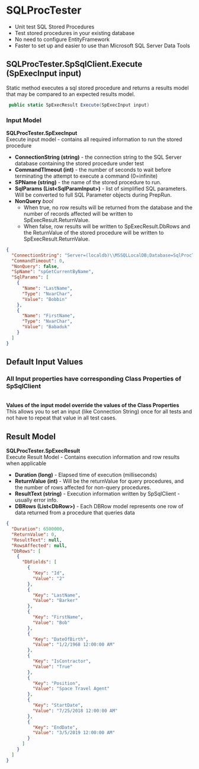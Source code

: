 # SQLProcTester
* Unit test SQL Stored Procedures 
* Test stored procedures in your existing database
* No need to configure EntityFramework
* Faster to set up and easier to use than Microsoft SQL Server Data Tools

## SQLProcTester.SpSqlClient.Execute (SpExecInput input)
Static method executes a sql stored procedure and returns a results model that may be compared to an expected results model.

```C#
 public static SpExecResult Execute(SpExecInput input)
```

### Input Model
 **SQLProcTester.SpExecInput**
<br/> Execute input model - contains all required information to run the stored procedure

* **ConnectionString (string)** - the connection string to the SQL Server database containing the stored procedure under test
* **CommandTImeout (int)** - the number of seconds to wait before terminating the attempt to execute a command (0=infinite)
* **SPName (string)** - the name of the stored procedure to run.
* **SqlParams (List\<SqlParamInput>)**  - list of simplified SQL parameters. Will be converted to full SQL Parameter objects during PrepRun. 
* **NonQuery** *bool*    
   * When true, no row results will be returned from the database and the number of records affected will be written to SpExecResult.ReturnValue.
   * When false, row results will be written to SpExecResult.DbRows and the ReturnValue of the stored procedure will be written to SpExecResult.ReturnValue.


```json
{
  "ConnectionString": "Server=(localdb)\\MSSQLLocalDB;Database=SqlProcTest;Trusted_Connection=True;MultipleActiveResultSets=true",
  "CommandTimeout": 0,
  "NonQuery": false,
  "SpName": "spGetCurrentByName",
  "SqlParams": [
    {
      "Name": "LastName",
      "Type": "NvarChar",
      "Value": "Bobbin"
    },
    {
      "Name": "FirstName",
      "Type": "NvarChar",
      "Value": "Babaduk"
    }
  ]
}
```

## Default Input Values
### All Input properties have corresponding Class Properties of SpSqlClient
<br/>**Values of the input model override the values of the Class Properties**
<br/>This allows you to set an input (like Connection String) once for all tests and not have to repeat that value in all test cases.
<br/> 

## Result Model
  **SQLProcTester.SpExecResult**
<br/> Execute Result Model - Contains execution information and row results when applicable

* **Duration (long)** - Elapsed time of execution (milliseconds)
* **ReturnValue (int)** - Will be the returnValue for query procedures, and the number of rows affected for non-query procedures.
* **ResultText (string)** - Execution information written by SpSqlClient - usually error info.
* **DBRows (List\<DbRow>)** - Each DBRow model represents one row of data returned from a procedure that queries data


```json
{
  "Duration": 6500000,
  "ReturnValue": 0,
  "ResultText": null,
  "RowsAffected": null,
  "DbRows": [
    {
      "DbFields": [
        {
          "Key": "Id",
          "Value": "2"
        },
        {
          "Key": "LastName",
          "Value": "Barker"
        },
        {
          "Key": "FirstName",
          "Value": "Bob"
        },
        {
          "Key": "DateOfBirth",
          "Value": "1/2/1968 12:00:00 AM"
        },
        {
          "Key": "IsContractor",
          "Value": "True"
        },
        {
          "Key": "Position",
          "Value": "Space Travel Agent"
        },
        {
          "Key": "StartDate",
          "Value": "7/25/2018 12:00:00 AM"
        },
        {
          "Key": "EndDate",
          "Value": "3/5/2019 12:00:00 AM"
        }
      ]
    }
  ]
}
```
